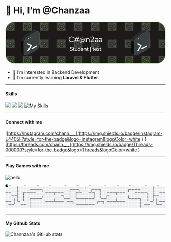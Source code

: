 # 👋 Hi, I’m @Chanzaa 
![banner](img/github-header-image.png)
- 👀 I’m interested in Backend Development
- 🌱 I’m currently learning **Laravel & Flutter**

<hr>

#### Skills


<img src="https://img.shields.io/badge/ChatGPT-74aa9c?style=for-the-badge&logo=openai&logoColor=white
"/> <img src="https://img.shields.io/badge/Flutter-02569B?style=for-the-badge&logo=flutter&logoColor=white
"/> <img src="https://img.shields.io/badge/Laravel-FF2D20?style=for-the-badge&logo=laravel&logoColor=white
"/>
![My Skills](https://skillicons.dev/icons?i=linux,flutter,laravel,)
<hr>

#### Connect with me 

![https://instagram.com/chann._._](https://img.shields.io/badge/Instagram-E4405F?style=for-the-badge&logo=instagram&logoColor=white
) ![https://threads.com/chann._._](https://img.shields.io/badge/Threads-000000?style=for-the-badge&logo=Threads&logoColor=white
)

<hr>

#### Play Games with me

![hello](https://media4.giphy.com/media/v1.Y2lkPTc5MGI3NjExeDJ3eXhjZjF4YWloMWpwNzduYTUxcjV6Z2NodXM4MWI4NWZqZ212byZlcD12MV9pbnRlcm5hbF9naWZfYnlfaWQmY3Q9Zw/3oz8xA9gtnyVDPZJHW/giphy.gif)


<picture>
  <source media="(prefers-color-scheme: dark)" srcset="https://raw.githubusercontent.com/Chanzaa/Chanzaa/output/pacman-contribution-graph-dark.svg">
  <source media="(prefers-color-scheme: light)" srcset="https://raw.githubusercontent.com/Chanzaa/Chanzaa/output/pacman-contribution-graph.svg">
  <img alt="pacman contribution graph" src="https://raw.githubusercontent.com/Chanzaa/Chanzaa/output/pacman-contribution-graph.svg">
</picture>

<hr>

#### My Github Stats

![Channzaa's GitHub stats](https://github-readme-stats.vercel.app/api?username=Chanzaa&show_icons=true&theme=radical)

<!-- <img src="https://raw.githubusercontent.com/Chanzaa/Chanzaa/output/snake.svg" alt="Snake animation" /> -->
